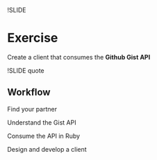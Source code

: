!SLIDE

# Exercise

Create a client that consumes the __Github Gist API__

!SLIDE quote

## Workflow

Find your partner

Understand the Gist API

Consume the API in Ruby

Design and develop a client